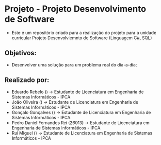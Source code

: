 # Projeto - Projeto Desenvolvimento de Software
* Este é um repositório criado para a realização do projeto para a unidade curricular Projeto Desenvolviemnto de Software (Linguagem C#, SQL)

## Objetivos:
- Desenvolver uma solução para um problema real do dia-a-dia;

## Realizado por:
- Eduardo Rebelo () -> Estudante de Licenciatura em Engenharia de Sistemas Informáticos - IPCA
- João Oliveira () -> Estudante de Licenciatura em Engenharia de Sistemas Informáticos - IPCA
- Gonçalo Gonçalves () -> Estudante de Licenciatura em Engenharia de Sistemas Informáticos - IPCA
- Pedro Daniel Fernandes Rei (26013) -> Estudante de Licenciatura em Engenharia de Sistemas Informáticos - IPCA
- Rui Miguel () -> Estudante de Licenciatura em Engenharia de Sistemas Informáticos - IPCA
